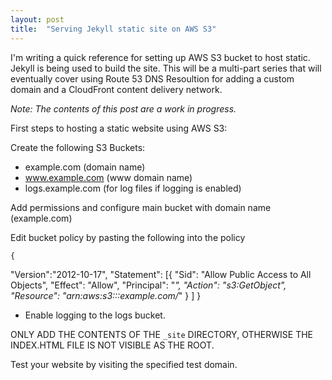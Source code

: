 ```yaml
---
layout: post 
title:  "Serving Jekyll static site on AWS S3"
---
```

I'm writing a quick reference for setting up AWS S3 bucket to host static. Jekyll is being used to build the site. This will be a multi-part series that will eventually cover using Route 53 DNS Resoultion for adding a custom domain and a CloudFront content delivery network. 

_Note: The contents of this post are a work in progress._

First steps to hosting a static website using AWS S3:

Create the following S3 Buckets:
  - example.com (domain name)
  - www.example.com (www domain name)
  - logs.example.com (for log files if logging is enabled)



Add permissions and configure main bucket with domain name (example.com)
  
  Edit bucket policy by pasting the following into the policy

    {
  "Version":"2012-10-17",
  "Statement": [{
    "Sid": "Allow Public Access to All Objects",
    "Effect": "Allow",
    "Principal": "*",
    "Action": "s3:GetObject",
    "Resource": "arn:aws:s3:::example.com/*"
  }
 ]
}

  - Enable logging to the logs bucket. 



ONLY ADD THE CONTENTS OF THE ```_site``` DIRECTORY, OTHERWISE THE INDEX.HTML FILE IS NOT VISIBLE AS THE ROOT.

Test your website by visiting the specified test domain.